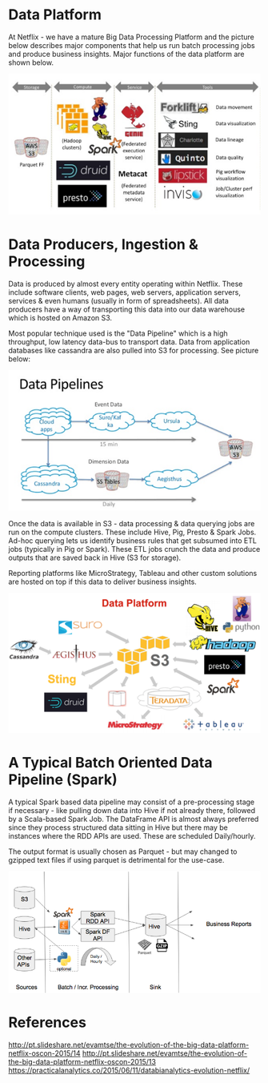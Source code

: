 Data Platform
=============

At Netflix - we have a mature Big Data Processing Platform and the picture below describes major components that help us run batch processing jobs and produce business insights.
Major functions of the data platform are shown below.

![](data_platform1.png)


Data Producers, Ingestion & Processing
======================================

Data is produced by almost every entity operating within Netflix. These include software clients, web pages, web servers, application servers, services & even humans (usually in form of spreadsheets).
All data producers have a way of transporting this data into our data warehouse which is hosted on Amazon S3.

Most popular technique used is the "Data Pipeline" which is a high throughput, low latency data-bus to transport data.
Data from application databases like cassandra are also pulled into S3 for processing. See picture below:

![](data_pipelines.png)


Once the data is available in S3 - data processing & data querying jobs are run on the compute clusters. These include Hive, Pig, Presto & Spark Jobs.
Ad-hoc querying lets us identify business rules that get subsumed into ETL jobs (typically in Pig or Spark). These ETL jobs crunch the data and produce outputs that are saved back in Hive (S3 for storage).

Reporting platforms like MicroStrategy, Tableau and other custom solutions are hosted on top if this data to deliver business insights.

![](data_platform2.png)

A Typical Batch Oriented Data Pipeline (Spark)
==============================================
A typical Spark based data pipeline may consist of a pre-processing stage if necessary - like pulling down data into Hive if not already there, followed by a Scala-based Spark Job. 
The DataFrame API is almost always preferred since they process structured data sitting in Hive but there may be instances where the RDD APIs are used. These are scheduled Daily/hourly.

The output format is usually chosen as Parquet - but may changed to gzipped text files if using parquet is detrimental for the use-case.

![](typical_batch_process.png)

References
==========

http://pt.slideshare.net/evamtse/the-evolution-of-the-big-data-platform-netflix-oscon-2015/14
http://pt.slideshare.net/evamtse/the-evolution-of-the-big-data-platform-netflix-oscon-2015/13
https://practicalanalytics.co/2015/06/11/databianalytics-evolution-netflix/